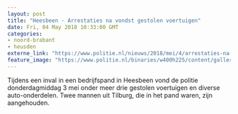 ```yaml
---
layout: post
title: "Heesbeen - Arrestaties na vondst gestolen voertuigen"
date: Fri, 04 May 2018 10:33:00 GMT
categories: 
- noord-brabant 
- heusden 
externe_link: "https://www.politie.nl/nieuws/2018/mei/4/arrestaties-na-vondst-jammers-en-gestolen-auto%E2%80%99s.html"
feature_image: "https://www.politie.nl/binaries/w400h225/content/gallery/politie/nieuws/2018/mei/09-ob/20180503-takel-vw-en-vrachtwagen-1.jpg"
---
```


Tijdens een inval in een bedrijfspand in Heesbeen vond de politie donderdagmiddag 3 mei onder meer drie gestolen voertuigen en diverse auto-onderdelen. Twee mannen uit Tilburg, die in het pand waren, zijn aangehouden.
